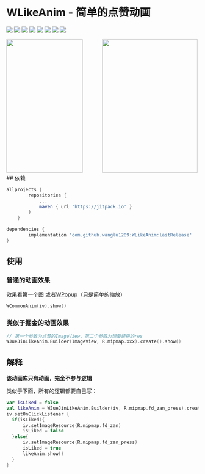 # WLikeAnim - 简单的点赞动画


<p >
	<a><img src="https://img.shields.io/github/release/wanglu1209/WLikeAnim.svg"/></a>
  	<a><img src="https://img.shields.io/github/last-commit/wanglu1209/WLikeAnim.svg"/></a>
	<a><img src="https://img.shields.io/github/issues/wanglu1209/WLikeAnim.svg"/></a>
	<a><img src="https://img.shields.io/github/issues-closed/wanglu1209/WLikeAnim.svg"/></a>
	<a><img src="https://img.shields.io/github/issues-pr/wanglu1209/WLikeAnim.svg"/></a>
	<a><img src="https://img.shields.io/github/issues-pr-closed/wanglu1209/WLikeAnim.svg"/></a>
	<a><img src="https://img.shields.io/github/forks/wanglu1209/WLikeAnim.svg"/></a>
	<a><img src="https://img.shields.io/github/stars/wanglu1209/WLikeAnim.svg"/></a>
</p>

<div>
<img src="https://raw.githubusercontent.com/wanglu1209/WPopup/master/img/anim_gif.gif" width="200" height="350" />
&nbsp; &nbsp;&nbsp;&nbsp;&nbsp;&nbsp;&nbsp;&nbsp;&nbsp;&nbsp;
<img src="https://raw.githubusercontent.com/wanglu1209/WLikeAnim/master/gif/gif.gif" width="250" height="350" />
</div>
## 依赖

```gradle
allprojects {
		repositories {
			...
			maven { url 'https://jitpack.io' }
		}
	}
	
dependencies {
        implementation 'com.github.wanglu1209:WLikeAnim:lastRelease'
}
```

## 使用

### 普通的动画效果
效果看第一个图 或者[WPopup](https://github.com/wanglu1209/WPopup)（只是简单的缩放）

```Kotlin
WCommonAnim(iv).show()
```

### 类似于掘金的动画效果

```Kotlin
// 第一个参数为点赞的ImageView，第二个参数为想要替换的res
WJueJinLikeAnim.Builder(ImageView, R.mipmap.xxx).create().show()
```

## 解释

**该动画库只有动画，完全不参与逻辑**

类似于下面，所有的逻辑都要自己写：

```Kotlin
var isLiked = false
val likeAnim = WJueJinLikeAnim.Builder(iv, R.mipmap.fd_zan_press).create()
iv.setOnClickListener {
  if(isLiked){
      iv.setImageResource(R.mipmap.fd_zan)
      isLiked = false
  }else{
      iv.setImageResource(R.mipmap.fd_zan_press)
      isLiked = true
      likeAnim.show()
  }
}
```

